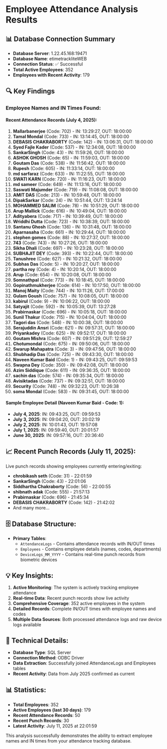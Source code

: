 # Employee Attendance Analysis Results

## 📊 Database Connection Summary
- **Database Server**: 1.22.45.168:19471
- **Database Name**: etimetrackliteWEB
- **Connection Status**: ✅ Successful
- **Total Active Employees**: 352
- **Employees with Recent Activity**: 179

## 🔍 Key Findings

### Employee Names and IN Times Found:

#### Recent Attendance Records (July 4, 2025):
1. **Mallarbanerjee** (Code: 702) - IN: 13:29:27, OUT: 18:00:00
2. **Tamal Mondal** (Code: 733) - IN: 13:14:45, OUT: 18:00:00
3. **DEBASIS CHAKRABORTY** (Code: 142) - IN: 13:06:31, OUT: 18:00:00
4. **Syed Fajle Kader** (Code: 537) - IN: 12:34:08, OUT: 18:00:00
5. **SankarSingh** (Code: 43) - IN: 11:59:26, OUT: 18:00:00
6. **ASHOK GHOSH** (Code: 65) - IN: 11:59:03, OUT: 18:00:00
7. **Goutam Das** (Code: 538) - IN: 11:56:42, OUT: 18:00:00
8. **Rupesh** (Code: 605) - IN: 11:33:14, OUT: 18:00:00
9. **md sarfaraz** (Code: 633) - IN: 11:22:55, OUT: 18:00:00
10. **SWATI KARN** (Code: 720) - IN: 11:16:23, OUT: 18:00:00
11. **md sameer** (Code: 649) - IN: 11:13:16, OUT: 18:00:00
12. **Saswati Majumder** (Code: 719) - IN: 11:08:08, OUT: 18:00:00
13. **AMIT DAS** (Code: 213) - IN: 10:59:48, OUT: 18:00:00
14. **DipakSarkar** (Code: 24) - IN: 10:51:44, OUT: 13:24:14
15. **MOHAMMED SALIM** (Code: 78) - IN: 10:51:29, OUT: 18:00:00
16. **Arup Mallick** (Code: 616) - IN: 10:49:04, OUT: 18:00:00
17. **Adityabera** (Code: 717) - IN: 10:39:49, OUT: 18:00:00
18. **Wriddhi Dutta** (Code: 723) - IN: 10:38:39, OUT: 18:00:00
19. **Santanu Ghosh** (Code: 136) - IN: 10:31:48, OUT: 18:00:00
20. **Aparnasaha** (Code: 661) - IN: 10:29:44, OUT: 18:00:00
21. **stephen gomes** (Code: 88) - IN: 10:27:37, OUT: 18:00:00
22. **743** (Code: 743) - IN: 10:27:26, OUT: 18:00:00
23. **Sikha Dhali** (Code: 697) - IN: 10:23:28, OUT: 18:00:00
24. **SUBHAJIT DEY** (Code: 393) - IN: 10:22:44, OUT: 18:00:00
25. **Tanushree** (Code: 627) - IN: 10:21:32, OUT: 18:00:00
26. **Subhas Das** (Code: 5) - IN: 10:20:27, OUT: 18:00:00
27. **partha roy** (Code: 4) - IN: 10:20:14, OUT: 18:00:00
28. **Arup** (Code: 654) - IN: 10:20:08, OUT: 18:00:00
29. **Somnathpal** (Code: 773) - IN: 10:18:45, OUT: 18:00:00
30. **Gopinathmukherjee** (Code: 614) - IN: 10:17:50, OUT: 18:00:00
31. **Manoj Maity** (Code: 744) - IN: 10:11:26, OUT: 17:00:00
32. **Gulam Goush** (Code: 757) - IN: 10:08:05, OUT: 18:00:00
33. **kabirul** (Code: 9) - IN: 10:06:22, OUT: 18:00:00
34. **Satyajit** (Code: 592) - IN: 10:05:39, OUT: 13:27:28
35. **Prabirnaskar** (Code: 696) - IN: 10:05:18, OUT: 18:00:00
36. **Sunil Thakur** (Code: 715) - IN: 10:04:04, OUT: 18:00:00
37. **Tagori das** (Code: 548) - IN: 10:00:38, OUT: 18:00:00
38. **Serajuddin Ansri** (Code: 621) - IN: 09:57:31, OUT: 18:00:00
39. **Priyankadey** (Code: 625) - IN: 09:52:17, OUT: 18:00:00
40. **Goutam Mishra** (Code: 607) - IN: 09:51:29, OUT: 12:59:27
41. **Chotumondal** (Code: 675) - IN: 09:50:06, OUT: 18:00:00
42. **Swarup Mahapatra** (Code: 3) - IN: 09:47:56, OUT: 18:00:00
43. **Shubhadip Das** (Code: 725) - IN: 09:43:30, OUT: 18:00:00
44. **Naveen Kumar Baid** (Code: 1) - IN: 09:43:25, OUT: 09:59:53
45. **Swapna Dey** (Code: 350) - IN: 09:42:08, OUT: 18:00:00
46. **Azim Siddique** (Code: 611) - IN: 09:36:35, OUT: 18:00:00
47. **sachin das** (Code: 574) - IN: 09:35:34, OUT: 18:00:00
48. **Avisiktadas** (Code: 737) - IN: 09:32:51, OUT: 18:00:00
49. **Security** (Code: 748) - IN: 09:32:23, OUT: 10:26:38
50. **soma Mondal** (Code: 583) - IN: 09:31:45, OUT: 18:00:00

#### Sample Employee Detail (Naveen Kumar Baid - Code: 1):
- **July 4, 2025**: IN: 09:43:25, OUT: 09:59:53
- **July 3, 2025**: IN: 09:04:20, OUT: 20:02:19
- **July 2, 2025**: IN: 10:01:43, OUT: 19:57:08
- **July 1, 2025**: IN: 09:59:40, OUT: 20:01:57
- **June 30, 2025**: IN: 09:57:16, OUT: 20:36:40

## 📈 Recent Punch Records (July 11, 2025):
Live punch records showing employees currently entering/exiting:
- **chrobikash seth** (Code: 31) - 22:01:59
- **SankarSingh** (Code: 43) - 22:01:06
- **Siddhartha Chakraborty** (Code: 56) - 22:00:55
- **shibnath adak** (Code: 555) - 21:57:13
- **Prabirnaskar** (Code: 696) - 21:45:34
- **DEBASIS CHAKRABORTY** (Code: 142) - 21:42:02
- And many more...

## 🗄️ Database Structure:
- **Primary Tables**: 
  - `AttendanceLogs` - Contains attendance records with IN/OUT times
  - `Employees` - Contains employee details (names, codes, departments)
  - `DeviceLogs_MM_YYYY` - Contains real-time punch records from biometric devices

## 💡 Key Insights:
1. **Active Monitoring**: The system is actively tracking employee attendance
2. **Real-time Data**: Recent punch records show live activity
3. **Comprehensive Coverage**: 352 active employees in the system
4. **Detailed Records**: Complete IN/OUT times with employee names and codes
5. **Multiple Data Sources**: Both processed attendance logs and raw device logs available

## 🔧 Technical Details:
- **Database Type**: SQL Server
- **Connection Method**: ODBC Driver
- **Data Extraction**: Successfully joined AttendanceLogs and Employees tables
- **Recent Activity**: Data from July 2025 confirmed as current

## 📊 Statistics:
- **Total Employees**: 352
- **Active Employees (last 30 days)**: 179
- **Recent Attendance Records**: 50
- **Recent Punch Records**: 30
- **Latest Activity**: July 11, 2025 at 22:01:59

This analysis successfully demonstrates the ability to extract employee names and IN times from your attendance tracking database.

